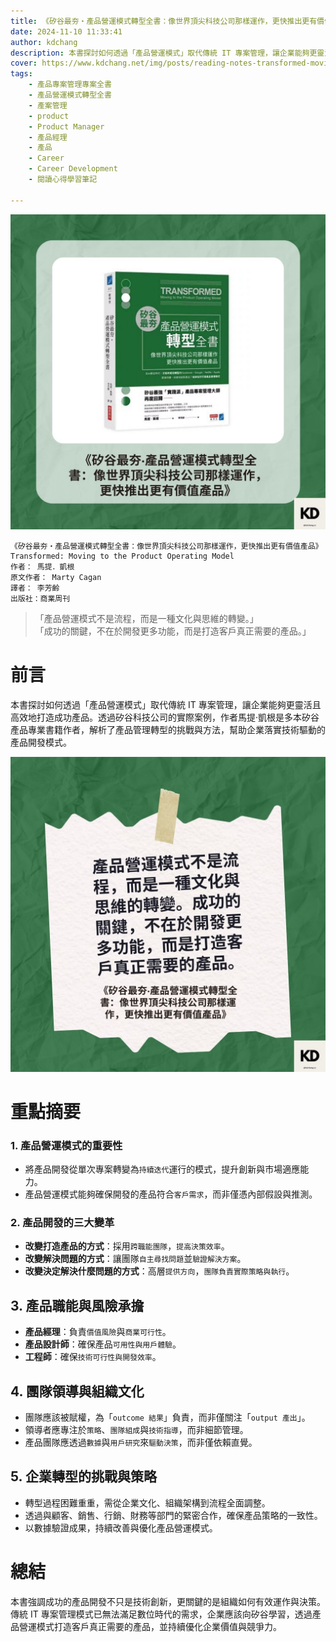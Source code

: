 ```yaml
---
title: 《矽谷最夯‧產品營運模式轉型全書：像世界頂尖科技公司那樣運作，更快推出更有價值產品》 | 閱讀心得學習筆記
date: 2024-11-10 11:33:41
author: kdchang
description: 本書探討如何透過「產品營運模式」取代傳統 IT 專案管理，讓企業能夠更靈活且高效地打造成功產品。透過矽谷科技公司的實際案例，作者馬提·凱根是多本矽谷產品專業書籍作者，解析了產品管理轉型的挑戰與方法，幫助企業落實技術驅動的產品開發模式。
cover: https://www.kdchang.net/img/posts/reading-notes-transformed-moving-to-the-product-operating-model-1.jpg
tags: 
    - 產品專案管理專案全書
    - 產品營運模式轉型全書
    - 產案管理
    - product
    - Product Manager
    - 產品經理
    - 產品
    - Career
    - Career Development
    - 閱讀心得學習筆記

---
```


![](img/posts/reading-notes-transformed-moving-to-the-product-operating-model-1.jpg)

```
《矽谷最夯‧產品營運模式轉型全書：像世界頂尖科技公司那樣運作，更快推出更有價值產品》
Transformed: Moving to the Product Operating Model
作者： 馬提．凱根  
原文作者： Marty Cagan
譯者： 李芳齡
出版社：商業周刊
```

>「產品營運模式不是流程，而是一種文化與思維的轉變。」  
>「成功的關鍵，不在於開發更多功能，而是打造客戶真正需要的產品。」

# **前言**  
本書探討如何透過「產品營運模式」取代傳統 IT 專案管理，讓企業能夠更靈活且高效地打造成功產品。透過矽谷科技公司的實際案例，作者馬提·凱根是多本矽谷產品專業書籍作者，解析了產品管理轉型的挑戰與方法，幫助企業落實技術驅動的產品開發模式。

![](img/posts/reading-notes-transformed-moving-to-the-product-operating-model-2.jpg)

# **重點摘要**  

### **1. 產品營運模式的重要性**  
- 將產品開發從單次專案轉變為`持續迭代`運行的模式，提升創新與市場適應能力。  
- 產品營運模式能夠確保開發的產品符合`客戶需求`，而非僅憑內部假設與推測。  

### **2. 產品開發的三大變革**  
- **改變打造產品的方式**：採用`跨職能團隊`，`提高決策效率`。  
- **改變解決問題的方式**：讓團隊`自主尋找問題`並`驗證解決方案`。  
- **改變決定解決什麼問題的方式**：高層`提供方向`，`團隊負責實際策略與執行`。  

## **3. 產品職能與風險承擔**  
- **產品經理**：負責`價值風險`與`商業可行性`。  
- **產品設計師**：確保產品`可用性與用戶體驗`。  
- **工程師**：確保`技術可行性與開發效率`。  

## **4. 團隊領導與組織文化**  
- 團隊應該被賦權，為「`outcome 結果`」負責，而非僅關注「`output 產出`」。  
- 領導者應專注於`策略`、`團隊組成`與`技術指導`，而非細節管理。  
- 產品團隊應透過`數據`與`用戶研究`來`驅動決策`，而非僅依賴直覺。  

## **5. 企業轉型的挑戰與策略**  
- 轉型過程困難重重，需從企業文化、組織架構到流程全面調整。  
- 透過與顧客、銷售、行銷、財務等部門的緊密合作，確保產品策略的一致性。  
- 以數據驗證成果，持續改善與優化產品營運模式。  

# **總結**  
本書強調成功的產品開發不只是技術創新，更關鍵的是組織如何有效運作與決策。傳統 IT 專案管理模式已無法滿足數位時代的需求，企業應該向矽谷學習，透過產品營運模式打造客戶真正需要的產品，並持續優化企業價值與競爭力。